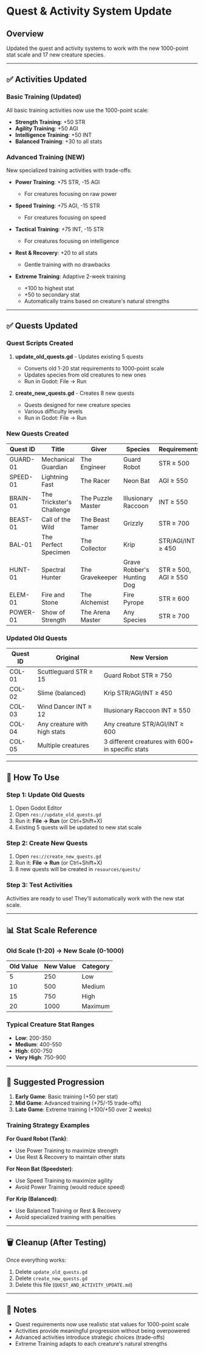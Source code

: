 # Quest & Activity System Update

## Overview
Updated the quest and activity systems to work with the new 1000-point stat scale and 17 new creature species.

---

## ✅ Activities Updated

### Basic Training (Updated)
All basic training activities now use the 1000-point scale:

- **Strength Training**: +50 STR
- **Agility Training**: +50 AGI
- **Intelligence Training**: +50 INT
- **Balanced Training**: +30 to all stats

### Advanced Training (NEW)
New specialized training activities with trade-offs:

- **Power Training**: +75 STR, -15 AGI
  - For creatures focusing on raw power

- **Speed Training**: +75 AGI, -15 STR
  - For creatures focusing on speed

- **Tactical Training**: +75 INT, -15 STR
  - For creatures focusing on intelligence

- **Rest & Recovery**: +20 to all stats
  - Gentle training with no drawbacks

- **Extreme Training**: Adaptive 2-week training
  - +100 to highest stat
  - +50 to secondary stat
  - Automatically trains based on creature's natural strengths

---

## ✅ Quests Updated

### Quest Scripts Created

1. **update_old_quests.gd** - Updates existing 5 quests
   - Converts old 1-20 stat requirements to 1000-point scale
   - Updates species from old creatures to new ones
   - Run in Godot: File → Run

2. **create_new_quests.gd** - Creates 8 new quests
   - Quests designed for new creature species
   - Various difficulty levels
   - Run in Godot: File → Run

### New Quests Created

| Quest ID | Title | Giver | Species | Requirements | Reward |
|----------|-------|-------|---------|--------------|--------|
| GUARD-01 | Mechanical Guardian | The Engineer | Guard Robot | STR ≥ 500 | 500 gold |
| SPEED-01 | Lightning Fast | The Racer | Neon Bat | AGI ≥ 550 | 600 gold |
| BRAIN-01 | The Trickster's Challenge | The Puzzle Master | Illusionary Raccoon | INT ≥ 550 | 700 gold |
| BEAST-01 | Call of the Wild | The Beast Tamer | Grizzly | STR ≥ 700 | 800 gold |
| BAL-01 | The Perfect Specimen | The Collector | Krip | STR/AGI/INT ≥ 450 | 1000 gold |
| HUNT-01 | Spectral Hunter | The Gravekeeper | Grave Robber's Hunting Dog | STR ≥ 500, AGI ≥ 550 | 650 gold |
| ELEM-01 | Fire and Stone | The Alchemist | Fire Pyrope | STR ≥ 600 | 700 gold |
| POWER-01 | Show of Strength | The Arena Master | Any Species | STR ≥ 700 | 1200 gold |

### Updated Old Quests

| Quest ID | Original | New Version |
|----------|----------|-------------|
| COL-01 | Scuttleguard STR ≥ 15 | Guard Robot STR ≥ 750 |
| COL-02 | Slime (balanced) | Krip STR/AGI/INT ≥ 450 |
| COL-03 | Wind Dancer INT ≥ 12 | Illusionary Raccoon INT ≥ 550 |
| COL-04 | Any creature with high stats | Any creature STR/AGI/INT ≥ 600 |
| COL-05 | Multiple creatures | 3 different creatures with 600+ in specific stats |

---

## 🎯 How To Use

### Step 1: Update Old Quests
1. Open Godot Editor
2. Open `res://update_old_quests.gd`
3. Run it: **File → Run** (or Ctrl+Shift+X)
4. Existing 5 quests will be updated to new stat scale

### Step 2: Create New Quests
1. Open `res://create_new_quests.gd`
2. Run it: **File → Run** (or Ctrl+Shift+X)
3. 8 new quests will be created in `resources/quests/`

### Step 3: Test Activities
Activities are ready to use! They'll automatically work with the new stat scale.

---

## 📊 Stat Scale Reference

### Old Scale (1-20) → New Scale (0-1000)

| Old Value | New Value | Category |
|-----------|-----------|----------|
| 5 | 250 | Low |
| 10 | 500 | Medium |
| 15 | 750 | High |
| 20 | 1000 | Maximum |

### Typical Creature Stat Ranges

- **Low**: 200-350
- **Medium**: 400-550
- **High**: 600-750
- **Very High**: 750-900

---

## 🧪 Suggested Progression

1. **Early Game**: Basic training (+50 per stat)
2. **Mid Game**: Advanced training (+75/-15 trade-offs)
3. **Late Game**: Extreme training (+100/+50 over 2 weeks)

### Training Strategy Examples

**For Guard Robot (Tank)**:
- Use Power Training to maximize strength
- Use Rest & Recovery to maintain other stats

**For Neon Bat (Speedster)**:
- Use Speed Training to maximize agility
- Avoid Power Training (would reduce speed)

**For Krip (Balanced)**:
- Use Balanced Training or Rest & Recovery
- Avoid specialized training with penalties

---

## 🗑️ Cleanup (After Testing)

Once everything works:
1. Delete `update_old_quests.gd`
2. Delete `create_new_quests.gd`
3. Delete this file (`QUEST_AND_ACTIVITY_UPDATE.md`)

---

## 📝 Notes

- Quest requirements now use realistic stat values for 1000-point scale
- Activities provide meaningful progression without being overpowered
- Advanced activities introduce strategic choices (trade-offs)
- Extreme Training adapts to each creature's natural strengths
